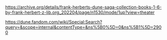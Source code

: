 https://archive.org/details/frank-herberts-dune-saga-collection-books-1-6-by-frank-herbert-z-lib.org_202204/page/n1530/mode/1up?view=theater

https://dune.fandom.com/wiki/Special:Search?query=&scope=internal&contentType=&ns%5B0%5D=0&ns%5B1%5D=2900